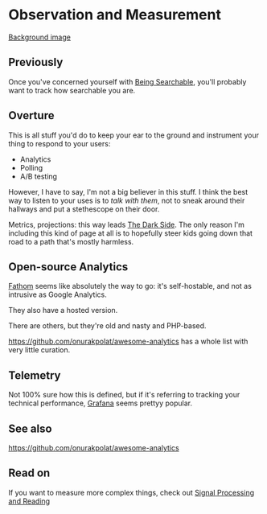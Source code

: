 # Observation and Measurement

[Background image](https://trello-backgrounds.s3.amazonaws.com/51901b73c30c061842001c4b/7c06288573936ff89df175025f0a603e/Space_Needle_Observation_Deck.jpg)

## Previously

Once you've concerned yourself with [Being Searchable](d0bc3cab-64f5-4d8a-bb67-107324793e2e.md), you'll probably want to track how searchable you are.

## Overture

This is all stuff you'd do to keep your ear to the ground and instrument your thing to respond to your users:

- Analytics
- Polling
- A/B testing

However, I have to say, I'm not a big believer in this stuff. I think the best way to listen to your uses is to *talk with them*, not to sneak around their hallways and put a stethescope on their door.

Metrics, projections: this way leads [The Dark Side](63e8cc20-12e4-448b-97c2-30b16d9e6374.md). The only reason I'm including this kind of page at all is to hopefully steer kids going down that road to a path that's mostly harmless.

## Open-source Analytics

[Fathom](https://github.com/usefathom/fathom) seems like absolutely the way to go: it's self-hostable, and not as intrusive as Google Analytics.

They also have a hosted version.

There are others, but they're old and nasty and PHP-based.

https://github.com/onurakpolat/awesome-analytics has a whole list with very little curation.

## Telemetry

Not 100% sure how this is defined, but if it's referring to tracking your technical performance, [Grafana](https://grafana.com/) seems prettyy popular.

## See also

https://github.com/onurakpolat/awesome-analytics

## Read on

If you want to measure more complex things, check out [Signal Processing and Reading](9c40a436-e443-4441-98e4-c72a735d46c9.md)
